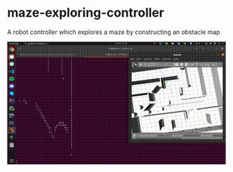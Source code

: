 # maze-exploring-controller
A robot controller which explores a maze by constructing an obstacle map

![](https://github.com/matinaghaei/maze-exploring-controller/blob/master/animation.gif?raw=true)
